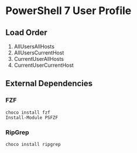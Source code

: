 # PowerShell 7 User Profile

## Load Order
1. AllUsersAllHosts
2. AllUsersCurrentHost
3. CurrentUserAllHosts
4. CurrentUserCurrentHost

## External Dependencies

### FZF 
````pwsh
choco install fzf
Install-Module PSFZF
````

### RipGrep
````pwsh
choco install ripgrep
````
